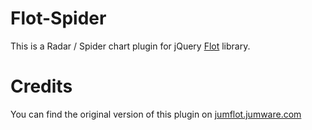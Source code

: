 # Flot-Spider

This is a Radar / Spider chart plugin for jQuery [Flot](http://www.flotcharts.org) library.

# Credits
You can find the original version of this plugin on [jumflot.jumware.com](http://jumflot.jumware.com/examples/Experimental/spider.html)
